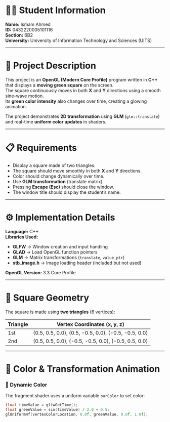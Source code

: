 # 🧑‍🎓 Student Information
**Name:** Ismam Ahmed  
**ID:** 0432220005101116  
**Section:** 6B2  
**University:** University of Information Technology and Sciences (UITS)

---

# 🧩 Project Description
This project is an **OpenGL (Modern Core Profile)** program written in **C++** that displays a **moving green square** on the screen.  
The square continuously moves in both **X** and **Y** directions using a smooth sine-wave motion.  
Its **green color intensity** also changes over time, creating a glowing animation.  

The project demonstrates **2D transformation** using **GLM** (`glm::translate`) and real-time **uniform color updates** in shaders.

---

# 📋 Requirements
- Display a square made of two triangles.  
- The square should move smoothly in both **X** and **Y** directions.  
- Color should change dynamically over time.  
- Use **GLM transformation** (translate matrix).  
- Pressing **Escape (Esc)** should close the window.  
- The window title should display the student’s name.

---

# ⚙️ Implementation Details
**Language:** C++  
**Libraries Used:**
- **GLFW** → Window creation and input handling  
- **GLAD** → Load OpenGL function pointers  
- **GLM** → Matrix transformations (`translate`, `value_ptr`)  
- **stb_image.h** → Image loading header (included but not used)

**OpenGL Version:** 3.3 Core Profile  

---

# 🧱 Square Geometry
The square is made using **two triangles** (6 vertices):

| Triangle | Vertex Coordinates (x, y, z) |
|-----------|------------------------------|
| 1st | (0.5, 0.5, 0.0), (0.5, -0.5, 0.0), (-0.5, -0.5, 0.0) |
| 2nd | (0.5, 0.5, 0.0), (-0.5, -0.5, 0.0), (-0.5, 0.5, 0.0) |

---

# 🎨 Color & Transformation Animation

### 🔹 Dynamic Color
The fragment shader uses a uniform variable `ourColor` to set color:
```cpp
float timeValue = glfwGetTime();
float greenValue = sin(timeValue) / 2.0 + 0.5;
glUniform4f(vertexColorLocation, 0.0f, greenValue, 0.0f, 1.0f);
